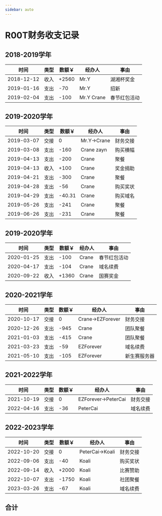 ```yaml
---
sidebar: auto
---
```

# R00T财务收支记录
## 2018-2019学年

| 时间 | 类型 | 数额￥ | 经办人 | 事由 |
| ------ | ------ | ------ | ------ | ------ |
| 2018-12-12 | 收入 | +2560  | Mr.Y | 湖湘杯奖金 |
| 2019-01-16 | 支出 | -70  | Mr.Y | 招新 |
| 2019-02-04 | 支出 | -100  | Mr.Y Crane | 春节红包活动 |

## 2019-2020学年

| 时间 | 类型 | 数额￥ | 经办人 | 事由 |
| ------ | ------ | ------ | ------ | ------ |
| 2019-03-07 | 交接 | 0  | Mr.Y->Crane | 财务交接 |
| 2019-03-08 | 支出 | -160  | Crane zayn | 购买横幅 |
| 2019-04-13 | 支出 | -200  | Crane | 聚餐 |
| 2019-04-13 | 收入 | +100  | Crane | 奖金捐助 |
| 2019-04-21 | 支出 | -300  | Crane | 聚餐 |
| 2019-04-28 | 支出 | -56  | Crane | 购买奖状 |
| 2019-04-29 | 支出 | -40.31  | Crane | 购买域名 |
| 2019-05-26 | 支出 | -241  | Crane | 聚餐 |
| 2019-06-26 | 支出 | -231  | Crane | 聚餐 |

## 2019-2020学年

| 时间 | 类型 | 数额￥ | 经办人 | 事由 |
| ------ | ------ | ------ | ------ | ------ |
| 2020-01-25 | 支出 | -100  | Crane | 春节红包活动 |
| 2020-04-17 | 支出 | -104  | Crane | 域名续费 |
| 2020-09-22 | 收入 | +1360  | Crane | 国赛奖金 |

## 2020-2021学年

| 时间 | 类型 | 数额￥ | 经办人 | 事由 |
| ------ | ------ | ------ | ------ | ------ |
| 2020-10-17 | 交接 | 0  | Crane->EZForever | 财务交接 |
| 2020-12-26 | 支出 | -945  | Crane | 团队聚餐 |
| 2021-01-03 | 支出 | -415  | Crane | 团队聚餐 |
| 2021-03-23 | 支出 | -59 | EZForever | 域名续费 |
| 2021-05-10 | 支出 | -105 | EZForever | 新生赛服务器 |

## 2021-2022学年

| 时间 | 类型 | 数额￥ | 经办人 | 事由 |
| ------ | ------ | ------ | ------ | ------ |
| 2021-10-19 | 交接 | 0  | EZForever->PeterCai | 财务交接 |
| 2022-04-16 | 支出 | -36  | PeterCai | 域名续费 |

## 2022-2023学年

| 时间 | 类型 | 数额￥ | 经办人 | 事由 |
| ------ | ------ | ------ | ------ | ------ |
| 2022-10-20 | 交接 | 0  | PeterCai->Koali | 财务交接 |
| 2022-09-06 | 支出 | -40 | Koali           | 购买奖状 |
| 2022-09-14 | 收入 | +2000 | Koali | 比赛赞助 |
| 2022-10-07 | 支出 | -1750 | Koali | 社团聚餐 |
| 2023-03-26 | 支出 | -67 | Koali | 域名续费 |

## 合计

<ClientOnly>
  <financialStatistics />
</ClientOnly>